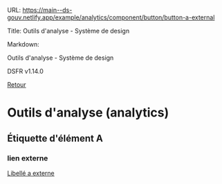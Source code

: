 URL:
https://main--ds-gouv.netlify.app/example/analytics/component/button/button-a-external

Title:
Outils d'analyse - Système de design

Markdown:

Outils d'analyse - Système de design


DSFR v1.14.0


[Retour](../)


# Outils d'analyse (analytics)


## Étiquette d'élément A


### lien externe


[Libellé a externe](https://www.systeme-de-design.gouv.fr/)
